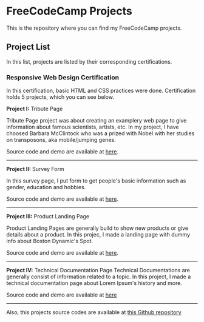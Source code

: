 # FreeCodeCamp Projects
This is the repository where you can find my FreeCodeCamp projects.

## Project List
In this list, projects are listed by their corresponding certifications.

### Responsive Web Design Certification

In this certification, basic HTML and CSS practices were done. Certification holds 5 projects, which you can see below. 

**Project I:** Tribute Page
   
Tribute Page project was about creating an examplery web page to give information about famous scientists, artists, etc. In my project, I have choosed Barbara McClintock who was a prized with Nobel with her studies on transposons, aka mobile/jumping genes.

Source code and demo are available at [here](https://codepen.io/cilgaiscan/pen/KKpYpQz).

---
**Project II:** Survey Form
  
In this survey page, I put form to get people's basic information such as gender, education and hobbies.

Source code and demo are available at [here](https://codepen.io/cilgaiscan/pen/jOPjzOE).

---
**Project III:** Product Landing Page
 
Product Landing Pages are generally build to show new products or give details about a product. In this projec, I made a landing page with dummy info about Boston Dynamic's Spot.

Source code and demo are available at [here](https://codepen.io/cilgaiscan/pen/WNQdPbM).

---
**Project IV:** Technical Documentation Page
Technical Documentations are generally consist of information related to a topic. In this project, I made a technical documentation page about Lorem Ipsum's history and more. 

Source code and demo are available at [here](https://codepen.io/cilgaiscan/pen/mdVGyEa)

---
Also, this projects source codes are available at [this Github repository](https://github.com/CilgaIscan/FCC-RWD-Projects)

